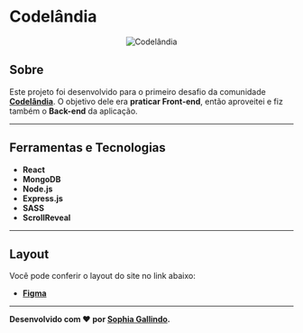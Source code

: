 # Codelândia
<p align="center">
	<img src="https://user-images.githubusercontent.com/67246528/124210971-c1828880-dac2-11eb-8234-439bae1c8bc5.gif" alt="Codelândia" title="Codelândia">
</p>

## Sobre   
Este projeto foi desenvolvido para o primeiro desafio da comunidade **[Codelândia](https://discord.com/invite/QevDJqCzaY)**. O objetivo dele era **praticar Front-end**, então aproveitei e fiz também o **Back-end** da aplicação.

---

## Ferramentas e Tecnologias
- **React**
- **MongoDB**
- **Node.js** 
- **Express.js**
- **SASS**
- **ScrollReveal** 

---

## Layout
Você pode conferir o layout do site no link abaixo:
- **[Figma](https://www.figma.com/file/Yb9IBH56g7T1hdIyZ3BMNO/Codel%C3%A2ndia-Desafios?node-id=0%3A1)**

---

**Desenvolvido com ❤ por [Sophia Gallindo](https://github.com/Sophia-15/).**
